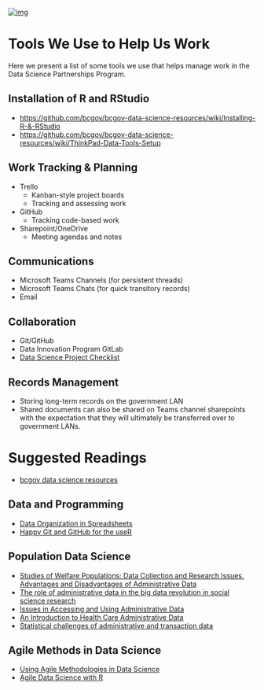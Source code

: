 [![img](https://img.shields.io/badge/Lifecycle-Maturing-007EC6)](https://github.com/bcgov/repomountie/blob/master/doc/lifecycle-badges.md)

# Tools We Use to Help Us Work

Here we present a list of some tools we use that helps manage work in the Data Science Partnerships Program. 

## Installation of R and RStudio
- https://github.com/bcgov/bcgov-data-science-resources/wiki/Installing-R-&-RStudio
- https://github.com/bcgov/bcgov-data-science-resources/wiki/ThinkPad-Data-Tools-Setup


## Work Tracking & Planning

- Trello
  - Kanban-style project boards
  - Tracking and assessing work
- GitHub 
  - Tracking code-based work
- Sharepoint/OneDrive 
  - Meeting agendas and notes

## Communications

- Microsoft Teams Channels (for persistent threads)
- Microsoft Teams Chats (for quick transitory records)
- Email

## Collaboration

- Git/GitHub
- Data Innovation Program GitLab
- [Data Science Project Checklist](https://github.com/bcgov/bcgov-data-science-resources/wiki/Data-Science-Project-Checklist)

## Records Management

- Storing long-term records on the government LAN
- Shared documents can also be shared on Teams channel sharepoints with the expectation that they will ultimately be transferred over to government LANs.

# Suggested Readings

- [bcgov data science resources](https://github.com/bcgov/bcgov-data-science-resources/wiki)

## Data and Programming

- [Data Organization in Spreadsheets](https://www.tandfonline.com/doi/full/10.1080/00031305.2017.1375989)
- [Happy Git and GitHub for the useR](https://happygitwithr.com/)

## Population Data Science

- [Studies of Welfare Populations: Data Collection and Research Issues. Advantages and Disadvantages of Administrative Data](https://aspe.hhs.gov/report/studies-welfare-populations-data-collection-and-research-issues/advantages-and-disadvantages-administrative-data-0)
- [The role of administrative data in the big data revolution in social science research](https://www.sciencedirect.com/science/article/pii/S0049089X1630206X)
- [Issues in Accessing and Using Administrative Data](https://www.acf.hhs.gov/opre/resource/issues-in-accessing-and-using-administrative-data)
- [An Introduction to Health Care Administrative Data](https://www.ncbi.nlm.nih.gov/pmc/articles/PMC4485511/)
- [Statistical challenges of administrative and transaction data](https://rss.onlinelibrary.wiley.com/doi/epdf/10.1111/rssa.12315)


## Agile Methods in Data Science
- [Using Agile Methodologies in Data Science](https://medium.com/better-programming/using-agile-methodologies-in-data-science-82534bd047c8)
- [Agile Data Science with R](https://edwinth.github.io/ADSwR/agile-methods.html)
